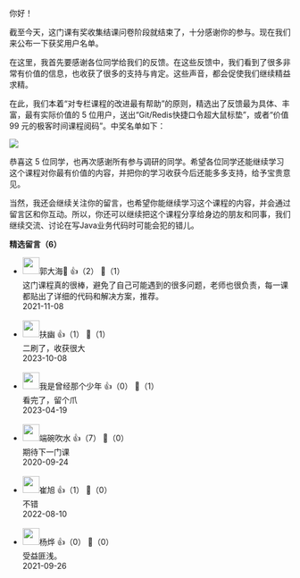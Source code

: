 你好！

截至今天，这门课有奖收集结课问卷阶段就结束了，十分感谢你的参与。现在我们来公布一下获奖用户名单。

在这里，我首先要感谢各位同学给我们的反馈。在这些反馈中，我们看到了很多非常有价值的信息，也收获了很多的支持与肯定。这些声音，都会促使我们继续精益求精。

在此，我们本着“对专栏课程的改进最有帮助”的原则，精选出了反馈最为具体、丰富，最有实际价值的 5 位用户，送出“Git/Redis快捷口令超大鼠标垫”，或者“价值 99 元的极客时间课程阅码”。中奖名单如下：

![](https://static001.geekbang.org/resource/image/23/55/237abf12fe1dc622895f29fbc53bee55.jpg?wh=2764%2A1391)

恭喜这 5 位同学，也再次感谢所有参与调研的同学。希望各位同学还能继续学习这个课程对你最有价值的内容，并把你的学习收获今后还能多多支持，给予宝贵意见。

当然，我还会继续关注你的留言，也希望你能继续学习这个课程的内容，并会通过留言区和你互动。所以，你还可以继续把这个课程分享给身边的朋友和同事，我们继续交流、讨论在写Java业务代码时可能会犯的错儿。
<div><strong>精选留言（6）</strong></div><ul>
<li><img src="https://static001.geekbang.org/account/avatar/00/18/09/4d/0dc9b816.jpg" width="30px"><span>郭大海🎸</span> 👍（2） 💬（1）<div>这门课程真的很棒，避免了自己可能遇到的很多问题，老师也很负责，每一课都贴出了详细的代码和解决方案，推荐。</div>2021-11-08</li><br/><li><img src="https://static001.geekbang.org/account/avatar/00/14/2e/74/88c613e0.jpg" width="30px"><span>扶幽</span> 👍（1） 💬（1）<div>二刷了，收获很大</div>2023-10-08</li><br/><li><img src="https://static001.geekbang.org/account/avatar/00/0f/7d/95/dd73022c.jpg" width="30px"><span>我是曾经那个少年</span> 👍（0） 💬（1）<div>看完了，留个爪</div>2023-04-19</li><br/><li><img src="https://static001.geekbang.org/account/avatar/00/17/19/a2/f70dae3a.jpg" width="30px"><span>端碗吹水</span> 👍（7） 💬（0）<div>期待下一门课</div>2020-09-24</li><br/><li><img src="" width="30px"><span>崔旭</span> 👍（1） 💬（0）<div>不错</div>2022-08-10</li><br/><li><img src="" width="30px"><span>杨烨</span> 👍（0） 💬（0）<div>受益匪浅。</div>2021-09-26</li><br/>
</ul>
